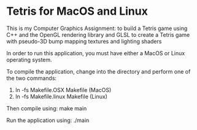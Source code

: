 # Tetris for MacOS and Linux
This is my Computer Graphics Assignment: to build a Tetris game using C++ and the OpenGL rendering library and GLSL to create a Tetris game with pseudo-3D bump mapping textures and lighting shaders

In order to run this application, you must have either a MacOS or Linux operating system.

To compile the application, change into the directory and perform one of the two commands:
1. ln -fs Makefile.OSX Makefile (MacOS)
2. ln -fs Makefile.linux Makefile (Linux)

Then compile using: make main

Run the application using: ./main
